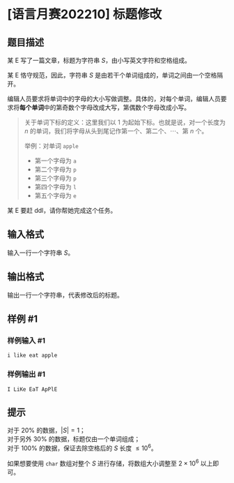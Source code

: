 # [语言月赛202210] 标题修改

## 题目描述

某 E 写了一篇文章，标题为字符串 $S$，由小写英文字符和空格组成。

某 E 恪守规范，因此，字符串 $S$ 是由若干个单词组成的，单词之间由一个空格隔开。

编辑人员要求将单词中的字母的大小写做调整。具体的，对每个单词，编辑人员要求将**每个单词**中的第奇数个字母改成大写，第偶数个字母改成小写。

> 关于单词下标的定义：这里我们以 $1$ 为起始下标。也就是说，对一个长度为 $n$ 的单词，我们将字母从头到尾记作第一个、第二个、$\cdots$、第 $n$ 个。
>
> 举例：对单词 $\texttt{apple}$
> - 第一个字母为 $\texttt{a}$
> - 第二个字母为 $\texttt{p}$
> - 第三个字母为 $\texttt{p}$
> - 第四个字母为 $\texttt{l}$
> - 第五个字母为 $\texttt{e}$

某 E 要赶 ddl，请你帮她完成这个任务。

## 输入格式

输入一行一个字符串 $S$。

## 输出格式

输出一行一个字符串，代表修改后的标题。

## 样例 #1

### 样例输入 #1
```
i like eat apple
```

### 样例输出 #1

```
I LiKe EaT ApPlE
```

## 提示

对于 $20\%$ 的数据，$|S|=1$；  
对于另外 $30\%$ 的数据，标题仅由一个单词组成；  
对于 $100\%$ 的数据，保证去除空格后的 $S$ 长度 $\le 10^6$。

如果想要使用 `char` 数组对整个 $S$ 进行存储，将数组大小调整至 $2 \times 10 ^ 6$ 以上即可。
